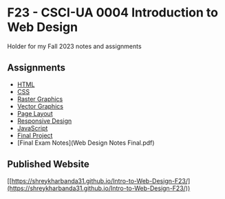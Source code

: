 # F23 - CSCI-UA 0004 Introduction to Web Design 

Holder for my Fall 2023 notes and assignments

## Assignments

* [HTML](index.html)
* [CSS](index.html)
* [Raster Graphics](images/index.html)
* [Vector Graphics](index.html)
* [Page Layout](software_engineering/index.html)
* [Responsive Design](software_engineering/index.html)
* [JavaScript](swe_interactive/index.html)
* [Final Project](portfolio/index.html)
* [Final Exam Notes](Web Design Notes Final.pdf)

## Published Website

[[https://shreykharbanda31.github.io/Intro-to-Web-Design-F23/](https://shreykharbanda31.github.io/Intro-to-Web-Design-F23/))
